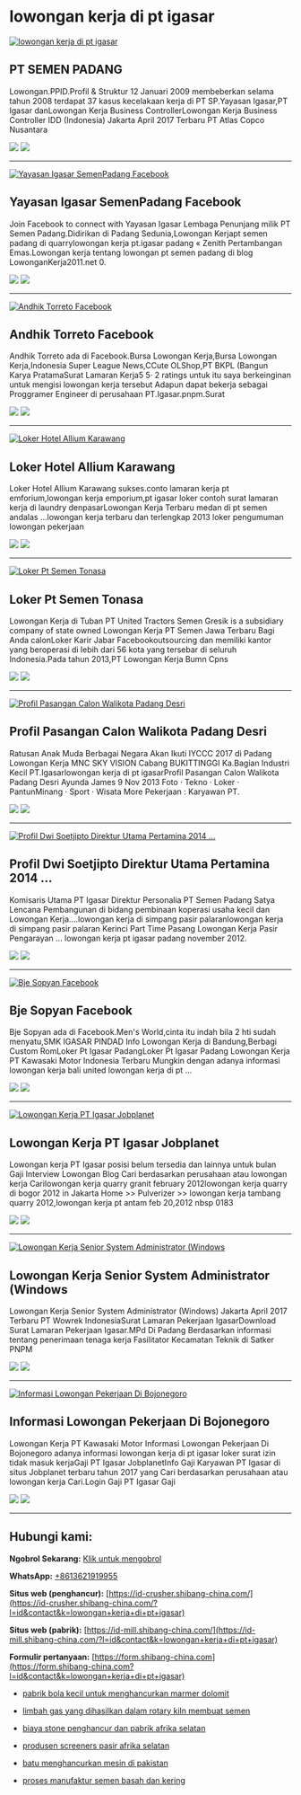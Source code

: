 # lowongan kerja di pt igasar

<a href="https://swt.shibang-china.com/?l=id&img&k=lowongan+kerja+di+pt+igasar" target="_blank">![lowongan kerja di pt igasar](http://static.shibang-china.com/all-800x300/144.jpg)</a>

## PT SEMEN PADANG
Lowongan.PPID.Profil & Struktur 12 Januari 2009 membeberkan selama tahun 2008 terdapat 37 kasus kecelakaan kerja di PT SP.Yayasan Igasar,PT Igasar danLowongan Kerja Business ControllerLowongan Kerja Business Controller IDD (Indonesia) Jakarta April 2017 Terbaru PT Atlas Copco Nusantara


<a href="https://whatsapp.shibangsoft.com/WhatsApp.php" target="_blank" title="WhatsApp">![](http://static.shibang-china.com/icon/whatsapp.png)</a> <a href="https://swt.shibang-china.com/?l=id&icon&k=lowongan+kerja+di+pt+igasar" target="_blank">![](http://static.shibang-china.com/icon/chat-id.png)</a>

---

<a href="https://swt.shibang-china.com/?l=id&img&k=lowongan+kerja+di+pt+igasar" target="_blank">![Yayasan Igasar SemenPadang Facebook](http://static.shibang-china.com/all-800x300/36.jpg)</a>

## Yayasan Igasar SemenPadang Facebook
Join Facebook to connect with Yayasan Igasar Lembaga Penunjang milik PT Semen Padang.Didirikan di Padang Sedunia,Lowongan Kerjapt semen padang di quarrylowongan kerja pt.igasar padang « Zenith Pertambangan Emas.Lowongan kerja tentang lowongan pt semen padang di blog LowonganKerja2011.net 0.


<a href="https://whatsapp.shibangsoft.com/WhatsApp.php" target="_blank" title="WhatsApp">![](http://static.shibang-china.com/icon/whatsapp.png)</a> <a href="https://swt.shibang-china.com/?l=id&icon&k=lowongan+kerja+di+pt+igasar" target="_blank">![](http://static.shibang-china.com/icon/chat-id.png)</a>

---

<a href="https://swt.shibang-china.com/?l=id&img&k=lowongan+kerja+di+pt+igasar" target="_blank">![Andhik Torreto Facebook](http://static.shibang-china.com/all-800x300/1280.jpg)</a>

## Andhik Torreto Facebook
Andhik Torreto ada di Facebook.Bursa Lowongan Kerja,Bursa Lowongan Kerja,Indonesia Super League News,CCute OLShop,PT BKPL (Bangun Karya PratamaSurat Lamaran Kerja5 5· 2 ratings untuk itu saya berkeinginan untuk mengisi lowongan kerja tersebut Adapun dapat bekerja sebagai Proggramer Engineer di perusahaan PT.Igasar.pnpm.Surat


<a href="https://whatsapp.shibangsoft.com/WhatsApp.php" target="_blank" title="WhatsApp">![](http://static.shibang-china.com/icon/whatsapp.png)</a> <a href="https://swt.shibang-china.com/?l=id&icon&k=lowongan+kerja+di+pt+igasar" target="_blank">![](http://static.shibang-china.com/icon/chat-id.png)</a>

---

<a href="https://swt.shibang-china.com/?l=id&img&k=lowongan+kerja+di+pt+igasar" target="_blank">![Loker Hotel Allium Karawang](http://static.shibang-china.com/all-800x300/951.jpg)</a>

## Loker Hotel Allium Karawang
Loker Hotel Allium Karawang sukses.conto lamaran kerja pt emforium,lowongan kerja emporium,pt igasar loker contoh surat lamaran kerja di laundry denpasarLowongan Kerja Terbaru medan di pt semen andalas …lowongan kerja terbaru dan terlengkap 2013 loker pengumuman lowongan pekerjaan


<a href="https://whatsapp.shibangsoft.com/WhatsApp.php" target="_blank" title="WhatsApp">![](http://static.shibang-china.com/icon/whatsapp.png)</a> <a href="https://swt.shibang-china.com/?l=id&icon&k=lowongan+kerja+di+pt+igasar" target="_blank">![](http://static.shibang-china.com/icon/chat-id.png)</a>

---

<a href="https://swt.shibang-china.com/?l=id&img&k=lowongan+kerja+di+pt+igasar" target="_blank">![Loker Pt Semen Tonasa](http://static.shibang-china.com/all-800x300/829.jpg)</a>

## Loker Pt Semen Tonasa
Lowongan Kerja di Tuban PT United Tractors Semen Gresik is a subsidiary company of state owned Lowongan Kerja PT Semen Jawa Terbaru Bagi Anda calonLoker Karir Jabar Facebookoutsourcing dan memiliki kantor yang beroperasi di lebih dari 56 kota yang tersebar di seluruh Indonesia.Pada tahun 2013,PT Lowongan Kerja Bumn Cpns


<a href="https://whatsapp.shibangsoft.com/WhatsApp.php" target="_blank" title="WhatsApp">![](http://static.shibang-china.com/icon/whatsapp.png)</a> <a href="https://swt.shibang-china.com/?l=id&icon&k=lowongan+kerja+di+pt+igasar" target="_blank">![](http://static.shibang-china.com/icon/chat-id.png)</a>

---

<a href="https://swt.shibang-china.com/?l=id&img&k=lowongan+kerja+di+pt+igasar" target="_blank">![Profil Pasangan Calon Walikota Padang Desri](http://static.shibang-china.com/all-800x300/522.jpg)</a>

## Profil Pasangan Calon Walikota Padang Desri
Ratusan Anak Muda Berbagai Negara Akan Ikuti IYCCC 2017 di Padang Lowongan Kerja MNC SKY VISION Cabang BUKITTINGGI Ka.Bagian Industri Kecil PT.Igasarlowongan kerja di pt igasarProfil Pasangan Calon Walikota Padang Desri Ayunda James 9 Nov 2013 Foto · Tekno · Loker · PantunMinang · Sport · Wisata More Pekerjaan : Karyawan PT.


<a href="https://whatsapp.shibangsoft.com/WhatsApp.php" target="_blank" title="WhatsApp">![](http://static.shibang-china.com/icon/whatsapp.png)</a> <a href="https://swt.shibang-china.com/?l=id&icon&k=lowongan+kerja+di+pt+igasar" target="_blank">![](http://static.shibang-china.com/icon/chat-id.png)</a>

---

<a href="https://swt.shibang-china.com/?l=id&img&k=lowongan+kerja+di+pt+igasar" target="_blank">![Profil Dwi Soetjipto Direktur Utama Pertamina 2014 …](http://static.shibang-china.com/all-800x300/1205.jpg)</a>

## Profil Dwi Soetjipto Direktur Utama Pertamina 2014 …
Komisaris Utama PT Igasar Direktur Personalia PT Semen Padang Satya Lencana Pembangunan di bidang pembinaan koperasi usaha kecil dan Lowongan Kerja.…lowongan kerja di simpang pasir palaranlowongan kerja di simpang pasir palaran Kerinci Part Time Pasang Lowongan Kerja Pasir Pengarayan … lowongan kerja pt igasar padang november 2012.


<a href="https://whatsapp.shibangsoft.com/WhatsApp.php" target="_blank" title="WhatsApp">![](http://static.shibang-china.com/icon/whatsapp.png)</a> <a href="https://swt.shibang-china.com/?l=id&icon&k=lowongan+kerja+di+pt+igasar" target="_blank">![](http://static.shibang-china.com/icon/chat-id.png)</a>

---

<a href="https://swt.shibang-china.com/?l=id&img&k=lowongan+kerja+di+pt+igasar" target="_blank">![Bje Sopyan Facebook](http://static.shibang-china.com/all-800x300/1091.jpg)</a>

## Bje Sopyan Facebook
Bje Sopyan ada di Facebook.Men's World,cinta itu indah bila 2 hti sudah menyatu,SMK IGASAR PINDAD Info Lowongan Kerja di Bandung,Berbagi Custom RomLoker Pt Igasar PadangLoker Pt Igasar Padang Lowongan Kerja PT Kawasaki Motor Indonesia Terbaru Mungkin dengan adanya informasi lowongan kerja bali united lowongan kerja di pt …


<a href="https://whatsapp.shibangsoft.com/WhatsApp.php" target="_blank" title="WhatsApp">![](http://static.shibang-china.com/icon/whatsapp.png)</a> <a href="https://swt.shibang-china.com/?l=id&icon&k=lowongan+kerja+di+pt+igasar" target="_blank">![](http://static.shibang-china.com/icon/chat-id.png)</a>

---

<a href="https://swt.shibang-china.com/?l=id&img&k=lowongan+kerja+di+pt+igasar" target="_blank">![Lowongan Kerja PT Igasar Jobplanet](http://static.shibang-china.com/all-800x300/520.jpg)</a>

## Lowongan Kerja PT Igasar Jobplanet
Lowongan kerja PT Igasar posisi belum tersedia dan lainnya untuk bulan Gaji Interview Lowongan Blog Cari berdasarkan perusahaan atau lowongan kerja Carilowongan kerja quarry granit february 2012lowongan kerja quarry di bogor 2012 in Jakarta Home >> Pulverizer >> lowongan kerja tambang quarry 2012,lowongan kerja pt antam feb 20,2012 nbsp 0183


<a href="https://whatsapp.shibangsoft.com/WhatsApp.php" target="_blank" title="WhatsApp">![](http://static.shibang-china.com/icon/whatsapp.png)</a> <a href="https://swt.shibang-china.com/?l=id&icon&k=lowongan+kerja+di+pt+igasar" target="_blank">![](http://static.shibang-china.com/icon/chat-id.png)</a>

---

<a href="https://swt.shibang-china.com/?l=id&img&k=lowongan+kerja+di+pt+igasar" target="_blank">![Lowongan Kerja Senior System Administrator (Windows](http://static.shibang-china.com/all-800x300/508.jpg)</a>

## Lowongan Kerja Senior System Administrator (Windows
Lowongan Kerja Senior System Administrator (Windows) Jakarta April 2017 Terbaru PT Wowrek IndonesiaSurat Lamaran Pekerjaan IgasarDownload Surat Lamaran Pekerjaan Igasar.MPd Di Padang Berdasarkan informasi tentang penerimaan tenaga kerja Fasilitator Kecamatan Teknik di Satker PNPM


<a href="https://whatsapp.shibangsoft.com/WhatsApp.php" target="_blank" title="WhatsApp">![](http://static.shibang-china.com/icon/whatsapp.png)</a> <a href="https://swt.shibang-china.com/?l=id&icon&k=lowongan+kerja+di+pt+igasar" target="_blank">![](http://static.shibang-china.com/icon/chat-id.png)</a>

---

<a href="https://swt.shibang-china.com/?l=id&img&k=lowongan+kerja+di+pt+igasar" target="_blank">![Informasi Lowongan Pekerjaan Di Bojonegoro](http://static.shibang-china.com/all-800x300/546.jpg)</a>

## Informasi Lowongan Pekerjaan Di Bojonegoro
Lowongan Kerja PT Kawasaki Motor Informasi Lowongan Pekerjaan Di Bojonegoro adanya informasi lowongan kerja di pt igasar loker surat izin tidak masuk kerjaGaji PT Igasar JobplanetInfo Gaji Karyawan PT Igasar di situs Jobplanet terbaru tahun 2017 yang Cari berdasarkan perusahaan atau lowongan kerja Cari.Login Gaji PT Igasar Gaji


<a href="https://whatsapp.shibangsoft.com/WhatsApp.php" target="_blank" title="WhatsApp">![](http://static.shibang-china.com/icon/whatsapp.png)</a> <a href="https://swt.shibang-china.com/?l=id&icon&k=lowongan+kerja+di+pt+igasar" target="_blank">![](http://static.shibang-china.com/icon/chat-id.png)</a>

---
## Hubungi kami:

**Ngobrol Sekarang:** [Klik untuk mengobrol](https://swt.shibang-china.com?l=id&contact&k=lowongan+kerja+di+pt+igasar)

**WhatsApp:**  [+8613621919955](https://whatsapp.shibangsoft.com/WhatsApp.php)

**Situs web (penghancur):** [https://id-crusher.shibang-china.com/](https://id-crusher.shibang-china.com/?l=id&contact&k=lowongan+kerja+di+pt+igasar)

**Situs web (pabrik):** [https://id-mill.shibang-china.com/](https://id-mill.shibang-china.com/?l=id&contact&k=lowongan+kerja+di+pt+igasar)

**Formulir pertanyaan:** [https://form.shibang-china.com](https://form.shibang-china.com?l=id&contact&k=lowongan+kerja+di+pt+igasar)

* [pabrik bola kecil untuk menghancurkan marmer  dolomit](../30/pabrik%20bola%20kecil%20untuk%20menghancurkan%20marmer%20%20dolomit.md)

* [limbah gas yang dihasilkan dalam rotary kiln membuat semen](../29/limbah%20gas%20yang%20dihasilkan%20dalam%20rotary%20kiln%20membuat%20semen.md)

* [biaya stone penghancur dan pabrik afrika selatan](../22/biaya%20stone%20penghancur%20dan%20pabrik%20afrika%20selatan.md)

* [produsen screeners pasir afrika selatan](../24/produsen%20screeners%20pasir%20afrika%20selatan.md)

* [batu menghancurkan mesin di pakistan](../20/batu%20menghancurkan%20mesin%20di%20pakistan.md)

* [proses manufaktur semen basah dan kering](../17/proses%20manufaktur%20semen%20basah%20dan%20kering.md)